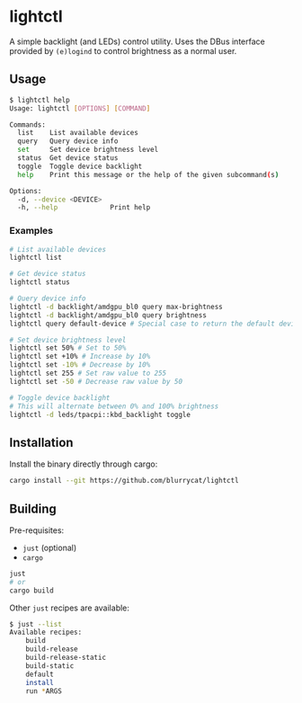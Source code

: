 # lightctl

A simple backlight (and LEDs) control utility. Uses the DBus interface provided by `(e)logind` to control brightness as a normal user.

## Usage
```sh
$ lightctl help
Usage: lightctl [OPTIONS] [COMMAND]

Commands:
  list    List available devices
  query   Query device info
  set     Set device brightness level
  status  Get device status
  toggle  Toggle device backlight
  help    Print this message or the help of the given subcommand(s)

Options:
  -d, --device <DEVICE>  
  -h, --help             Print help
```

### Examples
```sh
# List available devices
lightctl list

# Get device status
lightctl status

# Query device info
lightctl -d backlight/amdgpu_bl0 query max-brightness
lightctl -d backlight/amdgpu_bl0 query brightness
lightctl query default-device # Special case to return the default device name

# Set device brightness level
lightctl set 50% # Set to 50%
lightctl set +10% # Increase by 10%
lightctl set -10% # Decrease by 10%
lightctl set 255 # Set raw value to 255
lightctl set -50 # Decrease raw value by 50

# Toggle device backlight
# This will alternate between 0% and 100% brightness
lightctl -d leds/tpacpi::kbd_backlight toggle
```

## Installation

Install the binary directly through cargo:
```sh
cargo install --git https://github.com/blurrycat/lightctl
```

## Building

Pre-requisites:
* `just` (optional)
* `cargo`

```sh
just
# or
cargo build
```

Other `just` recipes are available:
```sh
$ just --list
Available recipes:
    build
    build-release
    build-release-static
    build-static
    default
    install
    run *ARGS
```